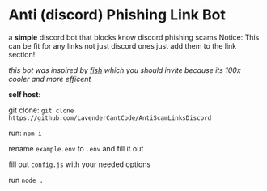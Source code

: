 # Anti (discord) Phishing Link Bot
 a **simple** discord bot that blocks know discord phishing scams
 Notice: This can be fit for any links not just discord ones just add them to the link section!


 *this bot was inspired by [fish](https://discord.com/oauth2/authorize?client_id=892420397570592768&scope=bot%20applications.commands&permissions=268446726) which you should invite because its 100x cooler and more efficent*



 **self host:**

 git clone: `git clone https://github.com/LavenderCantCode/AntiScamLinksDiscord`

 run: `npm i`

 rename `example.env` to `.env` and fill it out

 fill out `config.js` with your needed options
 
 run `node .`